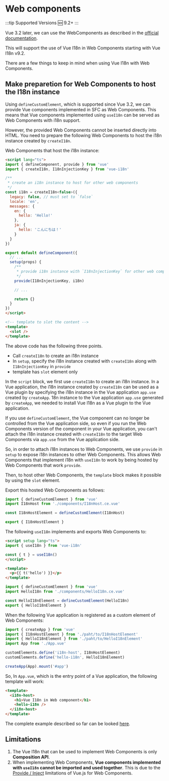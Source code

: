 # Web components

:::tip Supported Versions
:new: 9.2+
:::

Vue 3.2 later, we can use the WebComponents as described in the [official documentation](https://v3.vuejs.org/guide/web-components.html).

This will support the use of Vue I18n in Web Components starting with Vue I18n v9.2.

There are a few things to keep in mind when using Vue I18n with Web Components.

## Make preparetion for Web Components to host the I18n instance

Using `defineCustomElement`, which is supported since Vue 3.2, we can provide Vue components implemented in SFC as Web Components. This means that Vue components implemented using `useI18n` can be served as Web Components with i18n support.

However, the provided Web Components cannot be inserted directly into HTML. You need to prepare the following Web Components to host the i18n instance created by `createI18n`.

Web Components that host the i18n instance:
```html
<script lang="ts">
import { defineComponent, provide } from 'vue'
import { createI18n, I18nInjectionKey } from 'vue-i18n'

/**
 * create an i18n instance to host for other web components
 */
const i18n = createI18n<false>({
  legacy: false, // must set to `false`
  locale: 'en',
  messages: {
    en: {
      hello: 'Hello!'
    },
    ja: {
      hello: 'こんにちは！'
    }
  }
})

export default defineComponent({
  // ...
  setup(props) {
    /**
     * provide i18n instance with `I18nInjectionKey` for other web components
     */
    provide(I18nInjectionKey, i18n)

    // ...

    return {}
  }
})
</script>

<!-- template to slot the content -->
<template>
  <slot />
</template>
```

The above code has the following three points.

- Call `createI18n` to create an i18n instance
- In `setup`, specify the i18n instance created with `createI18n` along with `I18nInjectionKey` in `provide`
- template has `slot` element only

In the `script` block, we first use `createI18n` to create an i18n instance. In a Vue application, the i18n instance created by `createI18n` can be used as a Vue plugin by specifying the i18n instance in the Vue application `app.use` created by `createApp`. 18n instance to the Vue application `app.use` generated by `createApp`, we needed to install Vue I18n as a Vue plugin to the Vue application.

If you use `defineCustomElement`, the Vue component can no longer be controlled from the Vue application side, so even if you run the Web Components version of the component in your Vue application, you can't attach the i18n instance created with `createI18n` to the target Web Components via `app.use` from the Vue application side.

So, in order to attach i18n instances to Web Components, we use `provide` in `setup` to expose i18n instances to other Web Components. This allows Web Components that implement i18n with `useI18n` to work by being hosted by Web Components that work `provide`.

Then, to host other Web Components, the `template` block makes it possible by using the `slot` element.

Export this hosted Web Components as follows:

```javascript
import { defineCustomElement } from 'vue'
import I18nHost from './components/I18nHost.ce.vue'

const I18nHostElement = defineCustomElement(I18nHost)

export { I18nHostElement }
```

The following `useI18n` implements and exports Web Components to:

```html
<script setup lang="ts">
import { useI18n } from 'vue-i18n'

const { t } = useI18n()
</script>

<template>
  <p>{{ t('hello') }}</p>
</template>
```

```javascript
import { defineCustomElement } from 'vue'
import HelloI18n from './components/HelloI18n.ce.vue'

const HelloI18nElement = defineCustomElement(HelloI18n)
export { HelloI18nElement }
```

When the following Vue application is registered as a custom element of Web Components:

```javascript
import { createApp } from 'vue'
import { I18nHostElement } from './paht/to/I18nHostElement'
import { HelloI18nElement } from './paht/to/HelloI18nElement'
import App from './App.vue'

customElements.define('i18n-host', I18nHostElement)
customElements.define('hello-i18n', HelloI18nElement)

createApp(App).mount('#app')
```

So, In `App.vue`, which is the entry point of a Vue application, the following template will work:

```html
<template>
  <i18n-host>
    <h1>Vue I18n in Web component</h1>
    <hello-i18n />
  </i18n-host>
</template>
```

The complete example described so far can be looked [here](https://github.com/intlify/vue-i18n-next/tree/master/examples/web-components).

## Limitations
1. The Vue I18n that can be used to implement Web Components is only **Composition API**.
2. When implementing Web Components, **Vue components implemented with `useI18n` cannot be imported and used together**. This is due to the [Provide / Inject](https://v3.vuejs.org/guide/web-components.html#definecustomelement) limitations of Vue.js for Web Components.


